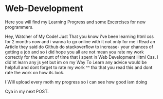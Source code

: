 # Web-Development
Here you will find my Learning Progress and some Excercises for new programmers.


Hey, Watcher of My Code!
Just That you know i've been learning html css for 2 months now and i wanna to go online with it not only for me i Read an Article they said do Github do stackoverflow to increase-
your chances of getting a job and so i did hope you all are not mean you rate my work correctly for the amount of time that i spent in Web Development Html Css.
I did'nt learn any js yet but im on my Way To Learn any advice would be helpfull and dont forget to rate my work ^^ thx that you read this and dont rate the work on how its look.

I Will upload every moth my progress so i can see how good iam doing

Cya in my next POST.

